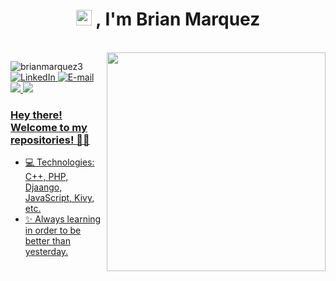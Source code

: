 
<h1 align="center"><img src="https://media.giphy.com/media/hvRJCLFzcasrR4ia7z/giphy.gif" width="25px"> , I'm Brian Marquez</h1> 
<br>
<img align="right" src="https://i.imgur.com/P2eHx9l.png" width="350"/>

<p align="left"> 
<img src="https://komarev.com/ghpvc/?username=brianmarquez3&label=Profile%20views&color=0e75b6&style=flat" alt="brianmarquez3"/>
  
<a href="https://www.linkedin.com/in/brian-enrique-marquez-inca-roca-57a28a1b1/">
<img  alt="LinkedIn" src="https://img.shields.io/badge/-Brian%20Marquez-blue"/>
  
<a href="mailto:brian3marquez@gmail.com">
<img a alt="E-mail" src="https://img.shields.io/badge/-Contact%20%20%20me-red"/>
  
<img src="https://img.shields.io/github/followers/BrianMarquez3?label=Follow&style=social"/>
<img src="https://img.shields.io/website-up-down-green-red/http/lbesson.bitbucket.org.svg" src="https://www.youtube.com/watch?v=FKFA2vY5kzg&list=PLnYLFE_wg_98ALeambJT27XmqManlL_2t&index=4">

### Hey there! Welcome to my repositories! 👋🚀

- 💻 Technologies: C++, PHP, Djaango, JavaScript, Kivy, etc.
- ✨ Always learning in order to be better than yesterday.


<!--### Technologies
![Python](https://img.shields.io/badge/-Python-black?style=flat-square&logo=Python)
![C++](https://img.shields.io/badge/-C++-black?style=flat-square&logo=c)
![Java](https://img.shields.io/badge/-java-black?style=flat-square&logo=java)
![PHP](https://img.shields.io/badge/-PHP-black?style=flat-square&logo=php)
![JavaScript](https://img.shields.io/badge/-JavaScript-black?style=flat-square&logo=javascript)
![Nodejs](https://img.shields.io/badge/-Nodejs-black?style=flat-square&logo=Node.js)
![React](https://img.shields.io/badge/-React-black?style=flat-square&logo=react)
![HTML5](https://img.shields.io/badge/-HTML5-black?style=flat-square&logo=html5&logoColor=white)
![CSS3](https://img.shields.io/badge/-CSS3-black?style=flat-square&logo=css3)
![Bootstrap](https://img.shields.io/badge/-Bootstrap-black?style=flat-square&logo=bootstrap)
![MongoDB](https://img.shields.io/badge/-MongoDB-black?style=flat-square&logo=mongodb)
![GraphQL](https://img.shields.io/badge/-GraphQL-black?style=flat-square&logo=graphql)
![PostgreSQL](https://img.shields.io/badge/-PostgreSQL-black?style=flat-square&logo=postgresql)
![MySQL](https://img.shields.io/badge/-MySQL-black?style=flat-square&logo=mysql)
![Heroku](https://img.shields.io/badge/-Heroku-black?style=flat-square&logo=heroku)
![Docker](https://img.shields.io/badge/-Docker-black?style=flat-square&logo=docker)
![Firebase](https://img.shields.io/badge/Firebase-black?style=flat-square&logo=firebase)
![Git](https://img.shields.io/badge/-Git-black?style=flat-square&logo=git)
![GitHub](https://img.shields.io/badge/-GitHub-black?style=flat-square&logo=github)
![Arduino](https://img.shields.io/badge/-Arduino-black?style=flat-square&logo=arduino)-->


<!--<hr/>
<div align="center">
<img src="https://github-profile-trophy.vercel.app/?username=BrianMarquez3&theme=flat&no-frame=true&margin-w=30&no-bg=true" />
<hr/>-->
